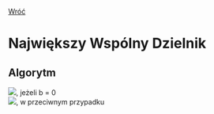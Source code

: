 [Wróć](../../../../../..)

# **N**ajwiększy **W**spólny **D**zielnik

## Algorytm
![](https://latex.codecogs.com/svg.image?nwd(a,%20b)%20=%20a), jeżeli b = 0 \
![](https://latex.codecogs.com/svg.image?nwd(a,%20b)%20=%20nwd(b,%20a%20\bmod%20b)), w przeciwnym przypadku
